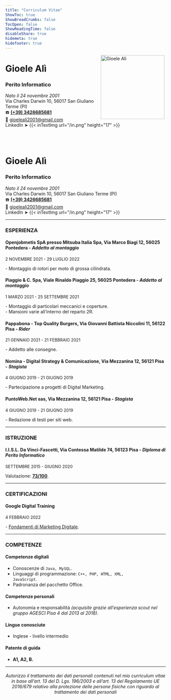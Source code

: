```yaml
---
title: "Curriculum Vitae"
ShowToc: true
ShowBreadCrumbs: false
TocOpen: false
ShowReadingTime: false
disableShare: true
hidemeta: true
hidefooter: true
---
```


<div style="float: right; margin-right: 4px">
<img src="/gioeleali.png" alt="Gioele Alì" width="200"/></div>
    <p align="left"><h1>Gioele Alì</h1>
<h3>Perito Informatico</h3>

<i>Nato il 24 novembre 2001</i><br>
Via Charles Darwin 10, 56017 San Giuliano Terme (PI)<br>
☎️ <b><a href="tel:+393426685681">(+39) 3426685681</a></b><br>
📧 gioeleali2001@gmail.com<br>
LinkedIn ➤ <a href="https://linkedin.com/in/gioeleali/" style="text-decoration: none" target="_blank" rel="noopener noreferrer">{{< inTextImg url="/in.png" height="17" >}}</a></p>

<br><br>

<h1>Gioele Alì</h1>
<h3>Perito Informatico</h3>

<i>Nato il 24 novembre 2001</i><br>
Via Charles Darwin 10, 56017 San Giuliano Terme (PI)<br>
☎️ <b><a href="tel:+393426685681">(+39) 3426685681</a></b><br>
📧 gioeleali2001@gmail.com<br>
LinkedIn ➤ <a href="https://linkedin.com/in/gioeleali/" style="text-decoration: none" target="_blank" rel="noopener noreferrer">{{< inTextImg url="/in.png" height="17" >}}</a>

---

### ESPERIENZA
#### Openjobmetis SpA presso Mitsuba Italia Spa, Via Marco Biagi 12, 56025 Pontedera - <i>Addetto al montaggio</i>
<p style="font-size:13px">2 NOVEMBRE 2021 - 29 LUGLIO 2022</p>
- Montaggio di rotori per moto di grossa cilindrata.

#### Piaggio & C. Spa, Viale Rinaldo Piaggio 25, 56025 Pontedera - <i>Addetto al montaggio</i>
<p style="font-size:13px">1 MARZO 2021 - 25 SETTEMBRE 2021</p>
- Montaggio di particolari meccanici e coperture.<br>
- Mansioni varie all’interno del reparto 2R.

#### Pappabona - Top Quality Burgers, Via Giovanni Battista Niccolini 11, 56122 Pisa - <i>Rider</i>
<p style="font-size:13px">21 GENNAIO 2021 - 21 FEBBRAIO 2021</p>
- Addetto alle consegne.

#### Nomina - Digital Strategy & Comunicazione, Via Mezzanina 12, 56121 Pisa - <i>Stagista</i>
<p style="font-size:13px">4 GIUGNO 2019 - 21 GIUGNO 2019</p>
- Partecipazione a progetti di Digital Marketing.

#### PuntoWeb.Net sas, Via Mezzanina 12, 56121 Pisa - <i>Stagista</i>
<p style="font-size:13px">4 GIUGNO 2019 - 21 GIUGNO 2019</p>
- Redazione di testi per siti web.<br>

---

### ISTRUZIONE
#### I.I.S.L. Da Vinci-Fascetti, Via Contessa Matilde 74, 56123 Pisa - <i>Diploma di Perito Informatico</i>
<p style="font-size:13px">SETTEMBRE 2015 - GIUGNO 2020</p>
Valutazione: <a href="/Diploma Gioele Alì.pdf" download><b>73/100</b></a>.

---

### CERTIFICAZIONI
#### Google Digital Training
<p style="font-size:13px">4 FEBBRAIO 2022</p>
- <a href="/Certificato Google Gioele Alì.pdf" download>Fondamenti di Marketing Digitale</a>.

---

### COMPETENZE
#### Competenze digitali
- Conoscenze di <code>Java, MySQL</code>.
- Linguaggi di programmazione: <code>C++, PHP, HTML, XML, JavaScript</code>.
- Padronanza del pacchetto Office.

#### Competenze personali
- Autonomia e responsabilità <i>(acquisite grazie all’esperienza scout nel gruppo AGESCI Pisa 4 dal 2013 al 2018)</i>.

#### Lingue conosciute
- Inglese - livello intermedio

#### Patente di guida
- <b>A1, A2, B.</b>

---

<center><h6>Autorizzo il trattamento dei dati personali contenuti nel mio curriculum vitae in base all’art. 13 del D. Lgs. 196/2003 e all’art. 13 del Regolamento UE 2016/679 relativo
alla protezione delle persone fisiche con riguardo al trattamento dei dati personali</h6></center>